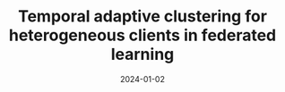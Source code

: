 ---
title: "Temporal adaptive clustering for heterogeneous clients in federated learning"
authors: "S. S. Ali, A. K. Singh, A. Kumar, M. Ali, and B. J. Choi"
date: 2024-01-02
venue: "38th International Conference on Information Networking (ICOIN)"
location: "Ho Chi Minh City, Vietnam"
doi: "https://doi.org/10.1109/ICOIN59985.2024.10572174"
type: "conferences"
layout: single
author_profile: true
--- 